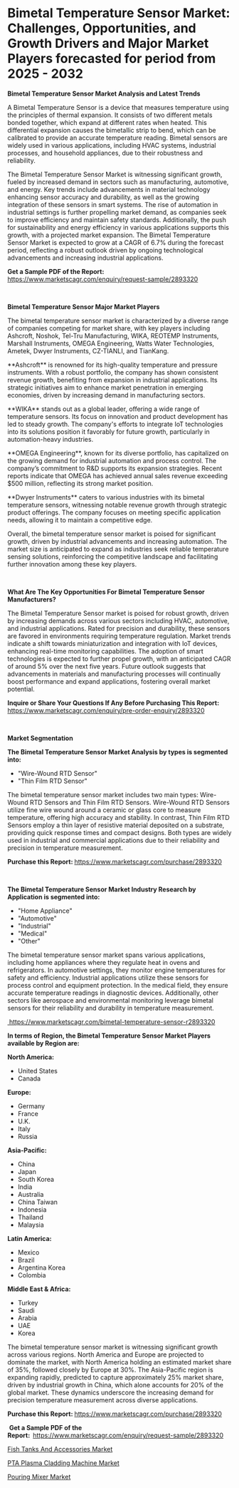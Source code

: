 <p><h1>Bimetal Temperature Sensor Market: Challenges, Opportunities, and Growth Drivers and Major Market Players forecasted for period from 2025 - 2032</h1></p><p><strong>Bimetal Temperature Sensor Market Analysis and Latest Trends</strong></p>
<p><p>A Bimetal Temperature Sensor is a device that measures temperature using the principles of thermal expansion. It consists of two different metals bonded together, which expand at different rates when heated. This differential expansion causes the bimetallic strip to bend, which can be calibrated to provide an accurate temperature reading. Bimetal sensors are widely used in various applications, including HVAC systems, industrial processes, and household appliances, due to their robustness and reliability.</p><p>The Bimetal Temperature Sensor Market is witnessing significant growth, fueled by increased demand in sectors such as manufacturing, automotive, and energy. Key trends include advancements in material technology enhancing sensor accuracy and durability, as well as the growing integration of these sensors in smart systems. The rise of automation in industrial settings is further propelling market demand, as companies seek to improve efficiency and maintain safety standards. Additionally, the push for sustainability and energy efficiency in various applications supports this growth, with a projected market expansion. The Bimetal Temperature Sensor Market is expected to grow at a CAGR of 6.7% during the forecast period, reflecting a robust outlook driven by ongoing technological advancements and increasing industrial applications.</p></p>
<p><strong>Get a Sample PDF of the Report:&nbsp;</strong> <a href="https://www.marketscagr.com/enquiry/request-sample/2893320?utm_campaign=1869&utm_medium=2&utm_source=Github&utm_content=ia&utm_term=15032025&utm_id=bimetal-temperature-sensor">https://www.marketscagr.com/enquiry/request-sample/2893320</a></p>
<p>&nbsp;</p>
<p><strong>Bimetal Temperature Sensor Major Market Players</strong></p>
<p><p>The bimetal temperature sensor market is characterized by a diverse range of companies competing for market share, with key players including Ashcroft, Noshok, Tel-Tru Manufacturing, WIKA, REOTEMP Instruments, Marshall Instruments, OMEGA Engineering, Watts Water Technologies, Ametek, Dwyer Instruments, CZ-TIANLI, and TianKang. </p><p>**Ashcroft** is renowned for its high-quality temperature and pressure instruments. With a robust portfolio, the company has shown consistent revenue growth, benefiting from expansion in industrial applications. Its strategic initiatives aim to enhance market penetration in emerging economies, driven by increasing demand in manufacturing sectors.</p><p>**WIKA** stands out as a global leader, offering a wide range of temperature sensors. Its focus on innovation and product development has led to steady growth. The company's efforts to integrate IoT technologies into its solutions position it favorably for future growth, particularly in automation-heavy industries.</p><p>**OMEGA Engineering**, known for its diverse portfolio, has capitalized on the growing demand for industrial automation and process control. The company’s commitment to R&D supports its expansion strategies. Recent reports indicate that OMEGA has achieved annual sales revenue exceeding $500 million, reflecting its strong market position.</p><p>**Dwyer Instruments** caters to various industries with its bimetal temperature sensors, witnessing notable revenue growth through strategic product offerings. The company focuses on meeting specific application needs, allowing it to maintain a competitive edge.</p><p>Overall, the bimetal temperature sensor market is poised for significant growth, driven by industrial advancements and increasing automation. The market size is anticipated to expand as industries seek reliable temperature sensing solutions, reinforcing the competitive landscape and facilitating further innovation among these key players.</p></p>
<p>&nbsp;</p>
<p><strong>What Are The Key Opportunities For Bimetal Temperature Sensor Manufacturers?</strong></p>
<p><p>The Bimetal Temperature Sensor market is poised for robust growth, driven by increasing demands across various sectors including HVAC, automotive, and industrial applications. Rated for precision and durability, these sensors are favored in environments requiring temperature regulation. Market trends indicate a shift towards miniaturization and integration with IoT devices, enhancing real-time monitoring capabilities. The adoption of smart technologies is expected to further propel growth, with an anticipated CAGR of around 5% over the next five years. Future outlook suggests that advancements in materials and manufacturing processes will continually boost performance and expand applications, fostering overall market potential.</p></p>
<p><strong>Inquire or Share Your Questions If Any Before Purchasing This Report:</strong> <a href="https://www.marketscagr.com/enquiry/pre-order-enquiry/2893320?utm_campaign=1869&utm_medium=2&utm_source=Github&utm_content=ia&utm_term=15032025&utm_id=bimetal-temperature-sensor">https://www.marketscagr.com/enquiry/pre-order-enquiry/2893320</a></p>
<p>&nbsp;</p>
<p><strong>Market Segmentation</strong></p>
<p><strong>The Bimetal Temperature Sensor Market Analysis by types is segmented into:</strong></p>
<p><ul><li>"Wire-Wound RTD Sensor"</li><li>"Thin Film RTD Sensor"</li></ul></p>
<p><p>The bimetal temperature sensor market includes two main types: Wire-Wound RTD Sensors and Thin Film RTD Sensors. Wire-Wound RTD Sensors utilize fine wire wound around a ceramic or glass core to measure temperature, offering high accuracy and stability. In contrast, Thin Film RTD Sensors employ a thin layer of resistive material deposited on a substrate, providing quick response times and compact designs. Both types are widely used in industrial and commercial applications due to their reliability and precision in temperature measurement.</p></p>
<p><strong>Purchase this Report:&nbsp;</strong><a href="https://www.marketscagr.com/purchase/2893320?utm_campaign=1869&utm_medium=2&utm_source=Github&utm_content=ia&utm_term=15032025&utm_id=bimetal-temperature-sensor">https://www.marketscagr.com/purchase/2893320</a></p>
<p>&nbsp;</p>
<p><strong>The Bimetal Temperature Sensor Market Industry Research by Application is segmented into:</strong></p>
<p><ul><li>"Home Appliance"</li><li>"Automotive"</li><li>"Industrial"</li><li>"Medical"</li><li>"Other"</li></ul></p>
<p><p>The bimetal temperature sensor market spans various applications, including home appliances where they regulate heat in ovens and refrigerators. In automotive settings, they monitor engine temperatures for safety and efficiency. Industrial applications utilize these sensors for process control and equipment protection. In the medical field, they ensure accurate temperature readings in diagnostic devices. Additionally, other sectors like aerospace and environmental monitoring leverage bimetal sensors for their reliability and durability in temperature measurement.</p></p>
<p><a href="https://www.marketscagr.com/bimetal-temperature-sensor-r2893320?utm_campaign=1869&utm_medium=2&utm_source=Github&utm_content=ia&utm_term=15032025&utm_id=bimetal-temperature-sensor">&nbsp;https://www.marketscagr.com/bimetal-temperature-sensor-r2893320</a></p>
<p><strong>In terms of Region, the Bimetal Temperature Sensor Market Players available by Region are:</strong></p>
<p>
    <p> <strong> North America: </strong>
        <ul>
            <li>United States</li>
            <li>Canada</li>
        </ul>
        </p> 
    <p> <strong> Europe: </strong>
        <ul>
            <li>Germany</li>
            <li>France</li>
            <li>U.K.</li>
            <li>Italy</li>
            <li>Russia</li>
        </ul>
        </p> 
    <p> <strong> Asia-Pacific: </strong>
        <ul>
            <li>China</li>
            <li>Japan</li>
            <li>South Korea</li>
            <li>India</li>
            <li>Australia</li>
            <li>China Taiwan</li>
            <li>Indonesia</li>
            <li>Thailand</li>
            <li>Malaysia</li>
        </ul>
        </p> 
    <p> <strong> Latin America: </strong>
        <ul>
            <li>Mexico</li>
            <li>Brazil</li>
            <li>Argentina Korea</li>
            <li>Colombia</li>
        </ul>
        </p> 
    <p> <strong> Middle East & Africa: </strong>
        <ul>
            <li>Turkey</li>
            <li>Saudi</li>
            <li>Arabia</li>
            <li>UAE</li>
            <li>Korea</li>
        </ul>
    </p>
    </p>
<p><p>The bimetal temperature sensor market is witnessing significant growth across various regions. North America and Europe are projected to dominate the market, with North America holding an estimated market share of 35%, followed closely by Europe at 30%. The Asia-Pacific region is expanding rapidly, predicted to capture approximately 25% market share, driven by industrial growth in China, which alone accounts for 20% of the global market. These dynamics underscore the increasing demand for precision temperature measurement across diverse applications.</p></p>
<p><strong>Purchase this Report: </strong><a href="https://www.marketscagr.com/purchase/2893320?utm_campaign=1869&utm_medium=2&utm_source=Github&utm_content=ia&utm_term=15032025&utm_id=bimetal-temperature-sensor">https://www.marketscagr.com/purchase/2893320</a></p>
<p>&nbsp;<strong>Get a Sample PDF of the Report:&nbsp;&nbsp;</strong><a href="https://www.marketscagr.com/enquiry/request-sample/2893320?utm_campaign=1869&utm_medium=2&utm_source=Github&utm_content=ia&utm_term=15032025&utm_id=bimetal-temperature-sensor">https://www.marketscagr.com/enquiry/request-sample/2893320</a></p>
<p><strong></strong></p>
<p><p><a href="https://github.com/provorikovar/Market-Research-Report-List-7/blob/main/fish-tanks-and-accessories-market.md?utm_campaign=1869&utm_medium=2&utm_source=Github&utm_content=ia&utm_term=15032025&utm_id=bimetal-temperature-sensor">Fish Tanks And Accessories Market</a></p><p><a href="https://github.com/colloerrinbp/Market-Research-Report-List-1/blob/main/pta-plasma-cladding-machine-market.md?utm_campaign=1869&utm_medium=2&utm_source=Github&utm_content=ia&utm_term=15032025&utm_id=bimetal-temperature-sensor">PTA Plasma Cladding Machine Market</a></p><p><a href="https://github.com/CliffMedina6/Market-Research-Report-List-7/blob/main/pouring-mixer-market.md?utm_campaign=1869&utm_medium=2&utm_source=Github&utm_content=ia&utm_term=15032025&utm_id=bimetal-temperature-sensor">Pouring Mixer Market</a></p></p>